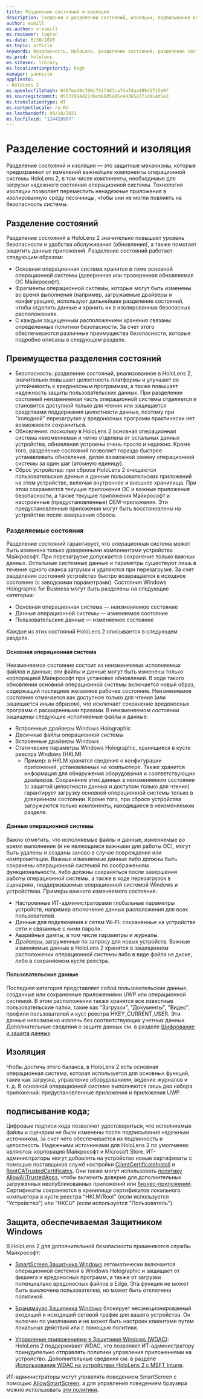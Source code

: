 ```yaml
---
title: Разделение состояний и изоляция
description: Сведения о разделении состояний, изоляции, подписывании кода и приложениях Защитника на устройстве смешанной реальности HoloLens 2.
author: evmill
ms.author: v-evmill
ms.reviewer: tagran
ms.date: 6/30/2020
ms.topic: article
keywords: безопасность, HoloLens, разделение состояний, разделение состояний и изоляция, HoloLens 2, безопасность HoloLens 2, обзор безопасности, архитектура безопасности, архитектура, архитектура HoloLens 2
ms.prod: hololens
ms.sitesec: library
ms.localizationpriority: high
manager: yannisle
appliesto:
- HoloLens 2
ms.openlocfilehash: 0487ea49c706c753f4dfca7da7daa499d1715e9f
ms.sourcegitcommit: 05537014d27d9cb60d5485ce93654371d914d5e3
ms.translationtype: HT
ms.contentlocale: ru-RU
ms.lasthandoff: 09/10/2021
ms.locfileid: "124428997"
---
```

# <a name="state-separation-and-isolation"></a>Разделение состояний и изоляция

Разделение состояний и изоляция — это защитные механизмы, которые предохраняют от изменений важнейшие компоненты операционной системы HoloLens 2, в том числе компоненты, необходимые для загрузки надежного состояния операционной системы. Технология изоляции позволяет переместить ненадежные приложения в изолированную среду песочницы, чтобы они не могли повлиять на безопасность системы.

## <a name="state-separation"></a>Разделение состояний

Разделение состояний в HoloLens 2 значительно повышает уровень безопасности и удобства обслуживания (обновления), а также помогает защитить данные приложений.  Разделение состояний работает следующим образом:
  * Основная операционная система хранится в томе основной операционной системы (доверенная или проверенная обновляемая ОС Майкрософт).
  * Фрагменты операционной системы, которые могут быть изменены во время выполнения (например, загружаемые драйверы и конфигурации), используют дальнейшее разделение состояний, чтобы отделить данные и хранить их в изолированных безопасных расположениях.
  * С каждым защищенным расположением хранения связаны определенные политики безопасности. За счет этого обеспечиваются различные преимущества безопасности, которые подробно описаны в следующем разделе.

## <a name="state-separation-benefits"></a>Преимущества разделения состояний

  * Безопасность: разделение состояний, реализованное в HoloLens 2, значительно повышает целостность платформы и улучшает ее устойчивость к вредоносным программам, а также повышает надежность защиты пользовательских данных. При разделении состояний неизменяемая часть операционной системы отделяется и становится доступной только для чтения или защищается средствами поддержания целостности данных, поэтому при "холодной" перезагрузке у вредоносных программ практически нет возможности сохраниться. 
  * Обновления: поскольку в HoloLens 2 основная операционная система неизменяемая и четко отделена от остальных данных устройства, обновления устроены очень просто и надежно.  Кроме того, разделение состояний позволяет гораздо быстрее устанавливать обновления, делая возможной замену операционной системы за один шаг (атомную единицу).
  * Сброс устройства: при сбросе HoloLens 2 очищаются пользовательские данные и данные пользовательских приложений на этом устройстве, включая внутреннее и внешнее хранилища. При этом сохраняются текущие приложения ОС и важные приложения безопасности, а также текущие приложения Майкрософт и настроенные (предустановленные) OEM-приложения. Эти предустановленные приложения могут быть восстановлены на устройстве после завершения сброса.

### <a name="state-separation-states"></a>Разделяемые состояния

Разделение состояний гарантирует, что операционная система может быть изменена только доверенными компонентами устройства Майкрософт. При перезагрузке допускается сохранение только важных данных. Остальные системные данные и параметры существуют лишь в течение одного сеанса загрузки и удаляются при перезагрузке. За счет разделения состояний устройство быстро возвращается в исходное состояние (с заводскими параметрами). Состояния Windows Holographic for Business могут быть разделены на следующие категории:
  * Основная операционная система — неизменяемое состояние
  * Данные операционной системы — изменяемое состояние 
  * Пользовательские данные — изменяемое состояние

Каждое из этих состояний HoloLens 2 описывается в следующем разделе.

#### <a name="core-operating-system"></a>Основная операционная система

Неизменяемое состояние состоит из неизменяемых исполняемых файлов и данных; эти файлы и данные могут быть изменены только корпорацией Майкрософт при установке обновлений. В ходе такого обновления основной операционной системы включается новый образ, содержащий последнее желаемое рабочее состояние.
Неизменяемое состояние отмечается как доступное только для чтения (или защищается иным образом), что исключает сохранение вредоносных программ с расширенными правами. В неизменяемом состоянии защищены следующие исполняемые файлы и данные:
  * Встроенные драйверы Windows Holographic
  * Двоичные файлы операционной системы
  * Встроенные драйверы Windows
  * Статические параметры Windows Holographic, хранящиеся в кусте реестра Windows (HKLM)
    * Пример: в HKLM хранятся сведения о конфигурации приложений, установленных на компьютере. Также хранится информация для обнаружения оборудования и соответствующих драйверов.
Сохранение этих данных в неизменяемом состоянии (с защитой целостности данных и доступом только для чтения) гарантирует загрузку основной операционной системы только в доверенном состоянии. Кроме того, при сбросе устройства загружаются только компоненты, находящиеся в неизменяемом разделе. 

#### <a name="operating-system-data"></a>Данные операционной системы 

Важно отметить, что исполняемые файлы и данные, изменяемые во время выполнения (и не являющиеся важными для работы ОС), могут быть удалены и созданы заново в случае повреждения или компрометации. Важные изменяемые данные либо должны быть сохранены операционной системой по соображениям функциональности, либо должны сохраняться после завершения работы операционной системы, а также в ходе перезагрузок в сценариях, поддерживаемых операционной системой Windows и устройством. Примеры важного изменяемого состояния:
  * Настроенные ИТ-администраторами глобальные параметры устройств, например отключение данных расположения для всех пользователей.
  * Данные для подключения к сетям Wi-Fi: сохраненные на устройстве сети и связанные с ними пароли.
  * Аварийные дампы, в том числе параметры и журналы.
  * Драйверы, загруженные по запросу для новых устройств.
Важные изменяемые данные в HoloLens 2 хранятся в защищенном расположении операционной системы либо в виде файла на диске, либо в сохраняемом кусте реестра.

#### <a name="user-data"></a>Пользовательские данные

Последняя категория представляет собой пользовательские данные, созданные или сохраненные приложениями UWP или операционной системой. В этом расположении также хранятся все известные пользовательские папки, такие как "Загрузки", "Документы", "Видео", профили пользователей и куст реестра HKEY_CURRENT_USER. Эти данные невозможно извлечь без соответствующих учетных данных. Дополнительные сведения о защите данных см. в разделе [Шифрование и защита данных](security-encryption-data-protection.md).

##  <a name="isolation"></a>Изоляция

Чтобы достичь этого баланса, в HoloLens 2 есть основная операционная система, которая используется для основных функций, таких как загрузка, управление оборудованием, ведение журналов и т. д. В основной операционной системе выполняются лишь два набора приложений: предустановленные приложения и приложения UWP.

## <a name="code-signing"></a>подписывание кода;

Цифровые подписи кода позволяют удостовериться, что исполняемые файлы и сценарии не были изменены после подписывания надежным источником, за счет чего обеспечивается их подлинность и целостность. Надежными источниками для HoloLens 2 по умолчанию являются: корпорация Майкрософт и Microsoft Store. ИТ-администраторы могут добавлять на устройство новые сертификаты с помощью поставщиков служб настройки [ClientCertificateInstall](/windows/client-management/mdm/clientcertificateinstall-csp) и [RootCATrustedCertificates](/windows/client-management/mdm/rootcacertificates-csp). Они также могут использовать [политику AllowAllTrustedApps](/windows/client-management/mdm/policy-csp-applicationmanagement#applicationmanagement-allowalltrustedapps), чтобы включить доверие для дополнительных загруженных неопубликованных приложений или [бизнес-приложений](/intune/apps/lob-apps-windows). Сертификаты сохраняются в хранилище сертификатов локального компьютера в кусте реестра "HKLM/Root" (если используется "Устройство") или "HKCU" (если используется "Пользователь").

## <a name="defender-protections"></a>Защита, обеспечиваемая Защитником Windows
В HoloLens 2 для дополнительной безопасности применяются службы Майкрософт:

* [SmartScreen Защитника Windows](/windows/security/threat-protection/microsoft-defender-smartscreen/microsoft-defender-smartscreen-overview) автоматически включается операционной системой в Windows Holographic и защищает от фишинга и вредоносных программ, а также от загрузки потенциально вредоносных файлов в Edge. Эта функция не может быть выключена пользователем, но может быть отключена политикой.

* [Брандмауэр Защитника Windows](/windows/security/threat-protection/windows-firewall/windows-firewall-with-advanced-security) блокирует несанкционированный входящий и исходящий сетевой трафик для вашего устройства. Он включен по умолчанию и не может быть настроен клиентами путем локальных действий или с помощью политики. 

* [Управление приложениями в Защитнике Windows (WDAC)](/windows/security/threat-protection/windows-defender-application-control/wdac-and-applocker-overview): HoloLens 2 поддерживает WDAC, что позволяет ИТ-администратору принудительно отправлять политики управления приложениями на устройство. Дополнительные сведения см. в разделе [Использование WDAC на устройствах HoloLens 2 с MSFT Intune](/mem/intune/configuration/custom-profile-hololens). 

ИТ-администраторы могут управлять поведением SmartScreen с помощью [AllowSmartScreen](/windows/client-management/mdm/policy-csp-browser#browser-allowsmartscreen), а для управления поведением браузера можно использовать [эти политики](/windows/client-management/mdm/policy-csps-supported-by-hololens2). 

